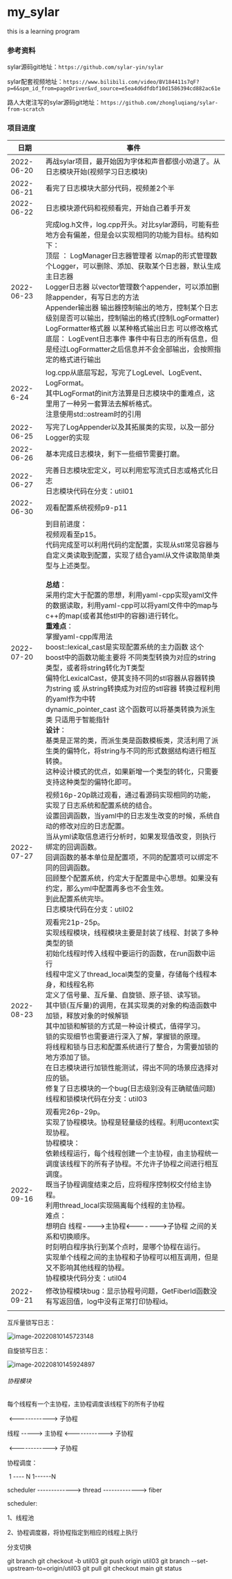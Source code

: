 # my_sylar
this is a learning program

### 参考资料

sylar源码git地址：`https://github.com/sylar-yin/sylar`

sylar配套视频地址：`https://www.bilibili.com/video/BV184411s7qF?p=6&spm_id_from=pageDriver&vd_source=e5ea4d6dfdbf10d1586394cd882ac61e`

路人大佬注写的sylar源码git地址：`https://github.com/zhongluqiang/sylar-from-scratch`

### 项目进度

| 日期       | 事件                                                         |
| ---------- | ------------------------------------------------------------ |
| 2022-06-20 | 再战sylar项目，最开始因为字体和声音都很小劝退了。从日志模块开始(视频学习日志模块) |
| 2022-06-21 | 看完了日志模块大部分代码，视频差2个半                        |
| 2022-06-22 | 日志模块源代码和视频看完，开始自己着手开发                   |
| 2022-06-23 | 完成log.h文件，log.cpp开头。对比sylar源码，可能有些地方会有偏差，但是会以实现相同的功能为目标。结构如下：<br /> 顶层 ： LogManager日志器管理者    以map的形式管理数个Logger，可以删除、添加、获取某个日志器，默认生成主日志器<br/>              Logger日志器             以vector管理数个appender，可以添加删除appender，有写日志的方法<br/>              Appender输出器           输出器控制输出的地方，控制某个日志级别是否可以输出，控制输出的格式(控制LogFormatter)<br/>              LogFormatter格式器       以某种格式输出日志 可以修改格式<br/> 底层：  LogEvent日志事件          事件中有日志的所有信息，但是经过LogFormatter之后信息并不会全部输出，会按照指定的格式进行输出 |
| 2022-6-24  | log.cpp从底层写起，写完了LogLevel、LogEvent、LogFormat。<br /> 其中LogFormat的init方法算是日志模块中的重难点，这里用了一种另一套算法去解析格式。 <br /> 注意使用std::ostream时的引用 |
| 2022-06-25 | 写完了LogAppender以及其拓展类的实现，以及一部分Logger的实现  |
| 2022-06-26 | 基本完成日志模块，剩下一些细节需要打磨。                     |
| 2022-06-27 | 完善日志模块宏定义，可以利用宏写流式日志或格式化日志<br />日志模块代码在分支：util01 |
| 2022-06-30 | 观看配置系统视频p9-p11                                       |
| 2022-07-20 | 到目前进度：<br />视频观看至p15。<br />代码完成至可以利用代码约定配置，实现从stl常见容器与自定义类读取到配置，实现了结合yaml从文件读取简单类型与上述类型。<br /><br />**总结**：<br />采用约定大于配置的思想，利用yaml-cpp实现yaml文件的数据读取，利用yaml-cpp可以将yaml文件中的map与c++的map(或者其他stl中的容器)进行转化。<br />**重难点**：<br />掌握yaml-cpp库用法<br />boost::lexical_cast是实现配置系统的主力函数     这个boost中的函数功能主要将  不同类型转换为对应的string类型，或者将string转化为T类型<br />偏特化LexicalCast，使其支持不同的stl容器从容器转换为string  或 从string转换成为对应的stl容器    转换过程利用的yaml作为中转<br />dynamic_pointer_cast   这个函数可以将基类转换为派生类   只适用于智能指针    <br />**设计**：<br />基类是正常的类，而派生类是函数模板类，灵活利用了派生类的偏特化，将string与不同的形式数据结构进行相互转换。<br />这种设计模式的优点，如果新增一个类型的转化，只需要支持这种类型的偏特化即可。 |
| 2022-07-27 | 视频16p-20p跳过观看，通过看源码实现相同的功能，实现了日志系统和配置系统的结合。<br />设置回调函数，当yaml中的日志发生改变的时候，系统自动的修改对应的日志配置。<br />当从yml读取信息进行分析时，如果发现值改变，则执行绑定的回调函数。<br />回调函数的基本单位是配置项，不同的配置项可以绑定不同的回调函数。<br />回顾整个配置系统，约定大于配置是中心思想。如果没有约定，那么yml中配置再多也不会生效。<br />到此配置系统完毕。<br />日志模块代码在分支：util02 |
| 2022-08-23 | 观看完21p-25p。<br />实现线程模块，线程模块主要是封装了线程、封装了多种类型的锁<br />初始化线程时传入线程中要运行的函数，在run函数中运行<br />线程中定义了thread_local类型的变量，存储每个线程本身，和线程名称<br />定义了信号量、互斥量、自旋锁、原子锁、读写锁。<br />其中锁(互斥量)的调用，在其实现类的对象的构造函数中加锁，释放对象的时候解锁<br />其中加锁和解锁的方式是一种设计模式，值得学习。<br />锁的实现细节也需要进行深入了解，掌握锁的原理。<br />将线程和锁与日志和配置系统进行了整合，为需要加锁的地方添加了锁。<br />在日志模块进行加锁性能测试，得出不同的场景应选择对应的锁。<br />修复了日志模块的一个bug(日志级别没有正确赋值问题)<br />线程和锁模块代码在分支：util03 |
| 2022-09-16 | 观看完26p-29p。<br />实现了协程模块。协程是轻量级的线程。利用ucontext实现协程。<br />协程模块：<br />依赖线程运行，每个线程创建一个主协程，由主协程统一调度该线程下的所有子协程。不允许子协程之间进行相互调度。<br />既当子协程调度结束之后，应将程序控制权交付给主协程。<br />利用thread_local实现隔离每个线程的主协程。<br />难点：<br />想明白    线程---->主协程<------->子协程    之间的关系和切换顺序。<br />时刻明白程序执行到某个点时，是哪个协程在运行。<br />实现单个线程之间的主协程和子协程可以相互调用，但是又不影响其他线程的协程。<br />协程模块代码分支：util04 |
| 2022-09-21 | 修改协程模块bug：显示协程号问题，GetFiberId函数没有写返回值，log中没有正常打印协程id。 |
|            |                                                              |





互斥量锁写日志：

![image-20220810145723148](C:\Users\lenovo\AppData\Roaming\Typora\typora-user-images\image-20220810145723148.png)

自旋锁写日志：

![image-20220810145924897](C:\Users\lenovo\AppData\Roaming\Typora\typora-user-images\image-20220810145924897.png)





###### 协程模块

每个线程有一个主协程，主协程调度该线程下的所有子协程

​								<------------> 子协程    

 线程  -----> 主协程  <------------> 子协程    

​								<------------> 子协程    

协程调度：

​					1 ---- N                      1------N

scheduler  ------------->    thread   -------------> fiber

 

scheduler:

1、线程池

2、协程调度器，将协程指定到相应的线程上执行





分支切换

git branch
 git checkout -b util03
git push origin util03
git branch --set-upstream-to=origin/util03
git pull
git checkout main
git status